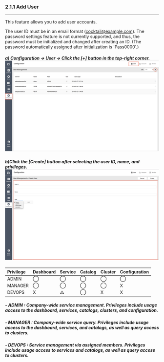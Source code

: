 ### 2.1.1 Add User

---

This feature allows you to add user accounts.

The user ID must be in an email format \(cocktail@example.com\). The password settings feature is not currently supported, and thus, the password must be initialized and changed after creating an ID.
\(The password automatically assigned after initialization is 'Pass0000'.\)

##### a\) Configuration → User → Click the [+] button in the top-right corner.![](/assets/EN/2.5/2.1.1_1.png)

##### b\)Click the [Create] button after selecting the user ID, name, and privileges.![](/assets/EN/2.5/2.1.1_2.png)

| **Privilege** | **Dashboard** | **Service** | **Catalog** | **Cluster** | **Configuration** |
| :--- | :--- | :--- | :--- | :--- | :--- |
| ADMIN | ⃝ | ⃝ | ⃝ | ⃝ | ⃝ |
| MANAGER | ⃝ | ⃝ | ⃝ | ⃝ | X |
| DEVOPS | X | △ | ⃝ | X | X |

##### - ADMIN : Company-wide service management. Privileges include usage access to the dashboard, services, catalogs, clusters, and configuration.

##### - MANAGER : Company-wide service query. Privileges include usage access to the dashboard, services, and catalogs, as well as query access to clusters.

##### - DEVOPS : Service management via assigned members. Privileges include usage access to services and catalogs, as well as query access to clusters.



